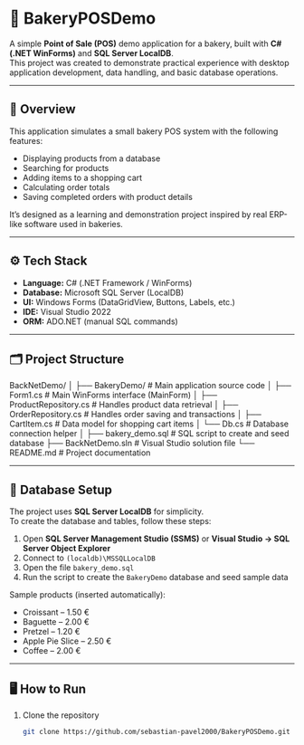 # 🍞 BakeryPOSDemo

A simple **Point of Sale (POS)** demo application for a bakery, built with **C# (.NET WinForms)** and **SQL Server LocalDB**.  
This project was created to demonstrate practical experience with desktop application development, data handling, and basic database operations.

---

## 🧠 Overview

This application simulates a small bakery POS system with the following features:

- Displaying products from a database  
- Searching for products  
- Adding items to a shopping cart  
- Calculating order totals  
- Saving completed orders with product details  

It’s designed as a learning and demonstration project inspired by real ERP-like software used in bakeries.

---

## ⚙️ Tech Stack

- **Language:** C# (.NET Framework / WinForms)  
- **Database:** Microsoft SQL Server (LocalDB)  
- **UI:** Windows Forms (DataGridView, Buttons, Labels, etc.)  
- **IDE:** Visual Studio 2022  
- **ORM:** ADO.NET (manual SQL commands)  

---

## 🗂️ Project Structure

BackNetDemo/
│
├── BakeryDemo/ # Main application source code
│ ├── Form1.cs # Main WinForms interface (MainForm)
│ ├── ProductRepository.cs # Handles product data retrieval
│ ├── OrderRepository.cs # Handles order saving and transactions
│ ├── CartItem.cs # Data model for shopping cart items
│ └── Db.cs # Database connection helper
│
├── bakery_demo.sql # SQL script to create and seed database
├── BackNetDemo.sln # Visual Studio solution file
└── README.md # Project documentation

---

## 🧩 Database Setup

The project uses **SQL Server LocalDB** for simplicity.  
To create the database and tables, follow these steps:

1. Open **SQL Server Management Studio (SSMS)** or **Visual Studio → SQL Server Object Explorer**  
2. Connect to `(localdb)\MSSQLLocalDB`  
3. Open the file `bakery_demo.sql`  
4. Run the script to create the `BakeryDemo` database and seed sample data  

Sample products (inserted automatically):
- Croissant – 1.50 €  
- Baguette – 2.00 €  
- Pretzel – 1.20 €  
- Apple Pie Slice – 2.50 €  
- Coffee – 2.00 €

---

## 🖥️ How to Run

1. Clone the repository  
   ```bash
   git clone https://github.com/sebastian-pavel2000/BakeryPOSDemo.git
